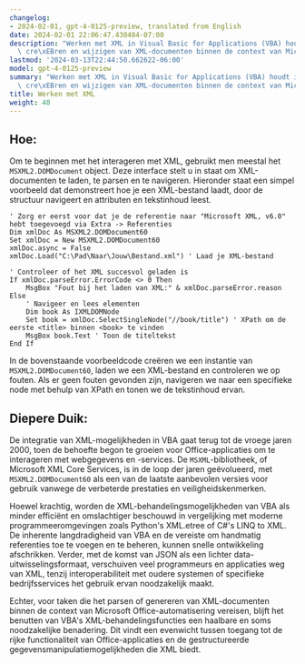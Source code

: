 ```yaml
---
changelog:
- 2024-02-01, gpt-4-0125-preview, translated from English
date: 2024-02-01 22:06:47.430484-07:00
description: "Werken met XML in Visual Basic for Applications (VBA) houdt in het parsen,\
  \ cre\xEBren en wijzigen van XML-documenten binnen de context van Microsoft Office-\u2026"
lastmod: '2024-03-13T22:44:50.662622-06:00'
model: gpt-4-0125-preview
summary: "Werken met XML in Visual Basic for Applications (VBA) houdt in het parsen,\
  \ cre\xEBren en wijzigen van XML-documenten binnen de context van Microsoft Office-applicaties."
title: Werken met XML
weight: 40
---
```


## Hoe:
Om te beginnen met het interageren met XML, gebruikt men meestal het `MSXML2.DOMDocument` object. Deze interface stelt u in staat om XML-documenten te laden, te parsen en te navigeren. Hieronder staat een simpel voorbeeld dat demonstreert hoe je een XML-bestand laadt, door de structuur navigeert en attributen en tekstinhoud leest.

```basic
' Zorg er eerst voor dat je de referentie naar "Microsoft XML, v6.0" hebt toegevoegd via Extra -> Referenties
Dim xmlDoc As MSXML2.DOMDocument60
Set xmlDoc = New MSXML2.DOMDocument60
xmlDoc.async = False
xmlDoc.Load("C:\Pad\Naar\Jouw\Bestand.xml") ' Laad je XML-bestand

' Controleer of het XML succesvol geladen is
If xmlDoc.parseError.ErrorCode <> 0 Then
    MsgBox "Fout bij het laden van XML:" & xmlDoc.parseError.reason
Else
    ' Navigeer en lees elementen
    Dim book As IXMLDOMNode
    Set book = xmlDoc.SelectSingleNode("//book/title") ' XPath om de eerste <title> binnen <book> te vinden
    MsgBox book.Text ' Toon de titeltekst
End If
```

In de bovenstaande voorbeeldcode creëren we een instantie van `MSXML2.DOMDocument60`, laden we een XML-bestand en controleren we op fouten. Als er geen fouten gevonden zijn, navigeren we naar een specifieke node met behulp van XPath en tonen we de tekstinhoud ervan.

## Diepere Duik:
De integratie van XML-mogelijkheden in VBA gaat terug tot de vroege jaren 2000, toen de behoefte begon te groeien voor Office-applicaties om te interageren met webgegevens en -services. De `MSXML`-bibliotheek, of Microsoft XML Core Services, is in de loop der jaren geëvolueerd, met `MSXML2.DOMDocument60` als een van de laatste aanbevolen versies voor gebruik vanwege de verbeterde prestaties en veiligheidskenmerken.

Hoewel krachtig, worden de XML-behandelingsmogelijkheden van VBA als minder efficiënt en omslachtiger beschouwd in vergelijking met moderne programmeeromgevingen zoals Python's XML.etree of C#'s LINQ to XML. De inherente langdradigheid van VBA en de vereiste om handmatig referenties toe te voegen en te beheren, kunnen snelle ontwikkeling afschrikken. Verder, met de komst van JSON als een lichter data-uitwisselingsformaat, verschuiven veel programmeurs en applicaties weg van XML, tenzij interoperabiliteit met oudere systemen of specifieke bedrijfsservices het gebruik ervan noodzakelijk maakt.

Echter, voor taken die het parsen of genereren van XML-documenten binnen de context van Microsoft Office-automatisering vereisen, blijft het benutten van VBA's XML-behandelingsfuncties een haalbare en soms noodzakelijke benadering. Dit vindt een evenwicht tussen toegang tot de rijke functionaliteit van Office-applicaties en de gestructureerde gegevensmanipulatiemogelijkheden die XML biedt.
